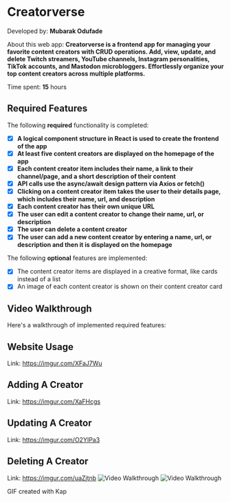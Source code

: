 # Creatorverse

Developed by: **Mubarak Odufade**

About this web app: **Creatorverse is a frontend app for managing your favorite content creators with CRUD operations. Add, view, update, and delete Twitch streamers, YouTube channels, Instagram personalities, TikTok accounts, and Mastodon microbloggers. Effortlessly organize your top content creators across multiple platforms.**

Time spent: **15** hours

## Required Features

The following **required** functionality is completed:

<!-- 👉🏿👉🏿👉🏿 Make sure to check off completed functionality below -->
- [X] **A logical component structure in React is used to create the frontend of the app**
- [X] **At least five content creators are displayed on the homepage of the app**
- [X] **Each content creator item includes their name, a link to their channel/page, and a short description of their content**
- [X] **API calls use the async/await design pattern via Axios or fetch()**
- [X] **Clicking on a content creator item takes the user to their details page, which includes their name, url, and description**
- [X] **Each content creator has their own unique URL**
- [X] **The user can edit a content creator to change their name, url, or description**
- [X] **The user can delete a content creator**
- [X] **The user can add a new content creator by entering a name, url, or description and then it is displayed on the homepage**

The following **optional** features are implemented:

- [X] The content creator items are displayed in a creative format, like cards instead of a list
- [X] An image of each content creator is shown on their content creator card

## Video Walkthrough

Here's a walkthrough of implemented required features:


## Website Usage
Link: https://imgur.com/XFaJ7Wu

## Adding A Creator 
Link: https://imgur.com/XaFHcgs


## Updating A Creator
Link: https://imgur.com/O2YIPa3

## Deleting A Creator
Link: https://imgur.com/uaZjtnb
<img src='https://imgur.com/uaZjtnb' title='Video Walkthrough' width='' alt='Video Walkthrough' />
<img src='https://imgur.com/uaZjtnb.gif' title='Video Walkthrough' width='' alt='Video Walkthrough' />

<!-- Replace this with whatever GIF tool you used! -->
GIF created with Kap
<!-- Recommended tools:
[Kap](https://getkap.co/) for macOS

Copyright 2024 BitByBit

Licensed under the Apache License, Version 2.0 (the "License"); you may not use this file except in compliance with the License. You may obtain a copy of the License at

> http://www.apache.org/licenses/LICENSE-2.0

Unless required by applicable law or agreed to in writing, software distributed under the License is distributed on an "AS IS" BASIS, WITHOUT WARRANTIES OR CONDITIONS OF ANY KIND, either express or implied. See the License for the specific language governing permissions and limitations under the License.
